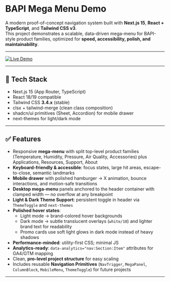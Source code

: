 # BAPI Mega Menu Demo

A modern proof-of-concept navigation system built with **Next.js 15**, **React + TypeScript**, and **Tailwind CSS v3**.  
This project demonstrates a scalable, data-driven mega-menu for BAPI-style product families, optimized for **speed, accessibility, polish, and maintainability**.

---

[![Live Demo](https://img.shields.io/badge/demo-online-green?style=for-the-badge&logo=vercel)](https://bapi-mega-menu-ldkak959e-andrewteeces-projects.vercel.app/)

---

## 🚀 Tech Stack
- Next.js 15 (App Router, TypeScript)
- React 18/19 compatible
- Tailwind CSS **3.4.x** (stable)
- clsx + tailwind-merge (clean class composition)
- shadcn/ui primitives (Sheet, Accordion) for mobile drawer
- next-themes for light/dark mode

---

## ✅ Features
- Responsive **mega-menu** with split top-level product families (Temperature, Humidity, Pressure, Air Quality, Accessories) plus Applications, Resources, Support, About
- **Keyboard-friendly & accessible**: focus states, large hit areas, escape-to-close, semantic landmarks
- **Mobile drawer** with polished hamburger → X animation, bounce interactions, and motion-safe transitions
- **Desktop mega-menu** panels anchored to the header container with clamped width — no overflow at any breakpoint
- **Light & Dark Theme Support**: persistent toggle in header via `ThemeToggle` and `next-themes`
- **Polished hover states**:
  - Light mode → brand-colored hover backgrounds
  - Dark mode → subtle translucent overlays (`white/10`) and lighter brand text for readability
  - Promo cards use soft light glows in dark mode instead of heavy shadows
- **Performance-minded**: utility-first CSS; minimal JS
- **Analytics-ready**: `data-analytics="nav:Section:Item"` attributes for GA4/GTM mapping
- Clean, **pro-level project structure** for easy scaling
- Includes reusable **Navigation Primitives** (`NavTrigger`, `MegaPanel`, `ColumnBlock`, `MobileMenu`, `ThemeToggle`) for future projects

---
